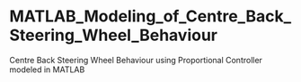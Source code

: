 # MATLAB_Modeling_of_Centre_Back_Steering_Wheel_Behaviour
Centre Back Steering Wheel Behaviour using Proportional Controller modeled in MATLAB

